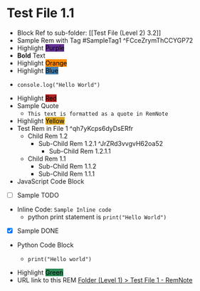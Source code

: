 # Test File 1.1
* Block Ref to sub-folder: [[Test File (Level 2) 3.2]]
* Sample Rem with Tag #SampleTag1 ^FCceZrymThCCYGP72
* Highlight <mark style=" background-color: rebeccapurple; ">Purple</mark>
* **Bold** Text
* Highlight <mark style=" background-color: darkorange; ">Orange</mark>
* Highlight <mark style=" background-color: steelblue; ">Blue</mark>
* ```None
  console.log("Hello World")
    ```
* Highlight <mark style=" background-color: firebrick; ">Red</mark>
* Sample Quote
    * ` This text is formatted as a quote in RemNote `
* Highlight <mark style=" background-color: goldenrod; ">Yellow</mark>
* Test Rem in File 1 ^qh7yKcps6dyDsERfr
    * Child Rem 1.2
        * Sub-Child Rem 1.2.1 ^JrZRd3vvgvH62oa52
            * Sub-Child Rem 1.2.1.1
    * Child Rem 1.1
        * Sub-Child Rem 1.1.2
        * Sub-Child Rem 1.1.1
* JavaScript Code Block
* [ ] Sample TODO
* Inline Code: `Sample Inline code`
    * python print statement is `print("Hello World")`
* [x] Sample DONE
* Python Code Block
    * ```None
      print("Hello world")
        ```
* Highlight <mark style=" background-color: seagreen; ">Green</mark>
* URL link to this REM [ Folder (Level 1) > Test File 1 - RemNote](https://www.remnote.io/document/dTgxSDGZnK89koWBk)